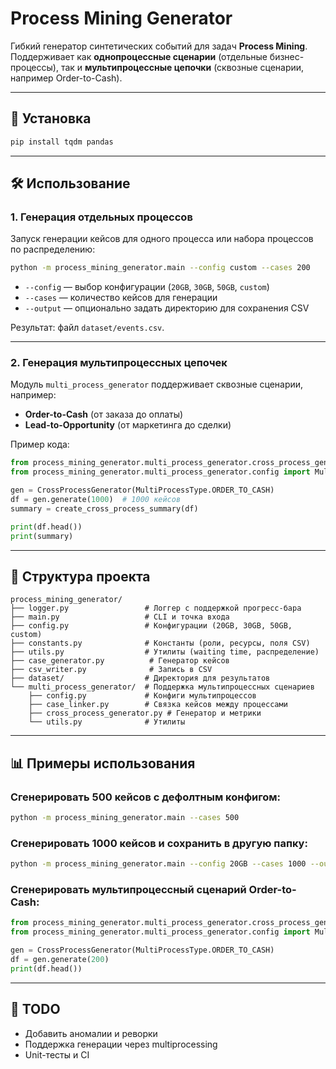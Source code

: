 # Process Mining Generator

Гибкий генератор синтетических событий для задач **Process Mining**.  
Поддерживает как **однопроцессные сценарии** (отдельные бизнес-процессы), так и **мультипроцессные цепочки** (сквозные сценарии, например Order-to-Cash).

---

## 🚀 Установка

```bash
pip install tqdm pandas
```

---

## 🛠️ Использование

### 1. Генерация отдельных процессов

Запуск генерации кейсов для одного процесса или набора процессов по распределению:

```bash
python -m process_mining_generator.main --config custom --cases 200
```

- `--config` — выбор конфигурации (`20GB`, `30GB`, `50GB`, `custom`)  
- `--cases` — количество кейсов для генерации  
- `--output` — опционально задать директорию для сохранения CSV  

Результат: файл `dataset/events.csv`.

---

### 2. Генерация мультипроцессных цепочек

Модуль `multi_process_generator` поддерживает сквозные сценарии, например:

- **Order-to-Cash** (от заказа до оплаты)  
- **Lead-to-Opportunity** (от маркетинга до сделки)  

Пример кода:

```python
from process_mining_generator.multi_process_generator.cross_process_generator import CrossProcessGenerator, create_cross_process_summary
from process_mining_generator.multi_process_generator.config import MultiProcessType

gen = CrossProcessGenerator(MultiProcessType.ORDER_TO_CASH)
df = gen.generate(1000)  # 1000 кейсов
summary = create_cross_process_summary(df)

print(df.head())
print(summary)
```

---

## 📂 Структура проекта

```
process_mining_generator/
├── logger.py                 # Логгер с поддержкой прогресс-бара
├── main.py                   # CLI и точка входа
├── config.py                 # Конфигурации (20GB, 30GB, 50GB, custom)
├── constants.py              # Константы (роли, ресурсы, поля CSV)
├── utils.py                  # Утилиты (waiting time, распределение)
├── case_generator.py          # Генератор кейсов
├── csv_writer.py              # Запись в CSV
├── dataset/                  # Директория для результатов
└── multi_process_generator/  # Поддержка мультипроцессных сценариев
    ├── config.py             # Конфиги мультипроцессов
    ├── case_linker.py        # Связка кейсов между процессами
    ├── cross_process_generator.py # Генератор и метрики
    └── utils.py              # Утилиты
```

---

## 📊 Примеры использования

### Сгенерировать 500 кейсов с дефолтным конфигом:
```bash
python -m process_mining_generator.main --cases 500
```

### Сгенерировать 1000 кейсов и сохранить в другую папку:
```bash
python -m process_mining_generator.main --config 20GB --cases 1000 --output ./my_dataset
```

### Сгенерировать мультипроцессный сценарий Order-to-Cash:
```python
from process_mining_generator.multi_process_generator.cross_process_generator import CrossProcessGenerator
from process_mining_generator.multi_process_generator.config import MultiProcessType

gen = CrossProcessGenerator(MultiProcessType.ORDER_TO_CASH)
df = gen.generate(200)
print(df.head())
```

---

## 📝 TODO

- Добавить аномалии и реворки  
- Поддержка генерации через multiprocessing  
- Unit-тесты и CI
